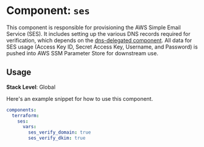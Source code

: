 # Component: `ses`

This component is responsible for provisioning the AWS Simple Email Service (SES). It includes setting up the various DNS records required for verification, which depends on the [dns-delegated component](https://github.com/cloudposse/terraform-aws-components/tree/master/modules/dns-delegated). All data for SES usage (Access Key ID, Secret Access Key, Username, and Password) is pushed into AWS SSM Parameter Store for downstream use.

## Usage

**Stack Level**: Global

Here's an example snippet for how to use this component.

```yaml
components:
  terraform:
    ses:
      vars:
        ses_verify_domain: true
        ses_verify_dkim: true
```
